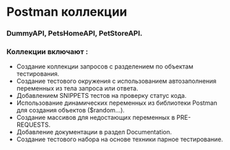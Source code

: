 # Postman коллекции

### DummyAPI, PetsHomeAPI, PetStoreAPI.

### Коллекции включают : 
- Создание коллекции запросов с разделением по объектам тестирования.
- Создание тестового окружения с использованием автозаполнения переменных из тела запроса или ответа.
- Добавлением SNIPPETS тестов на проверку статус кода.
- Использование динамических переменных из библиотеки Postman для создания объектов ($random...).
- Создание массивов для недостающих переменных в PRE-REQUESTS.
- Добавление документации в раздел Documentation.
- Создание тестового набора на основе техники парное тестирование.
